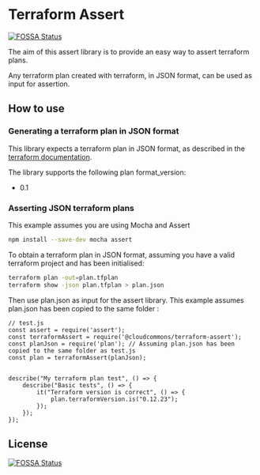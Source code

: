 # Terraform Assert
[![FOSSA Status](https://app.fossa.io/api/projects/git%2Bgithub.com%2Fcloudcommons%2Fterraform-assert.svg?type=shield)](https://app.fossa.io/projects/git%2Bgithub.com%2Fcloudcommons%2Fterraform-assert?ref=badge_shield)


The aim of this assert library is to provide an easy way to assert terraform plans.

Any terraform plan created with terraform, in JSON format, can be used as input for assertion.

## How to use

### Generating a terraform plan in JSON format

This library expects a terraform plan in JSON format, as described in the [terraform documentation](https://www.terraform.io/docs/internals/json-format.html).

The library supports the following plan format_version:

* 0.1

### Asserting JSON terraform plans

This example assumes you are using Mocha and Assert

```bash
npm install --save-dev mocha assert
```

To obtain a terraform plan in JSON format, assuming you have a valid terraform project and has been initialised:

```bash
terraform plan -out=plan.tfplan
terraform show -json plan.tfplan > plan.json
```

Then use plan.json as input for the assert library. This example assumes plan.json has been copied to the same folder :

```node
// test.js
const assert = require('assert');
const terraformAssert = require('@cloudcommons/terraform-assert');
const planJson = require('plan'); // Assuming plan.json has been copied to the same folder as test.js
const plan = terraformAssert(planJson);


describe("My terraform plan test", () => {
    describe("Basic tests", () => {
        it("Terraform version is correct", () => {
            plan.terraformVersion.is("0.12.23");
        });
    });
});

```

## License
[![FOSSA Status](https://app.fossa.io/api/projects/git%2Bgithub.com%2Fcloudcommons%2Fterraform-assert.svg?type=large)](https://app.fossa.io/projects/git%2Bgithub.com%2Fcloudcommons%2Fterraform-assert?ref=badge_large)

